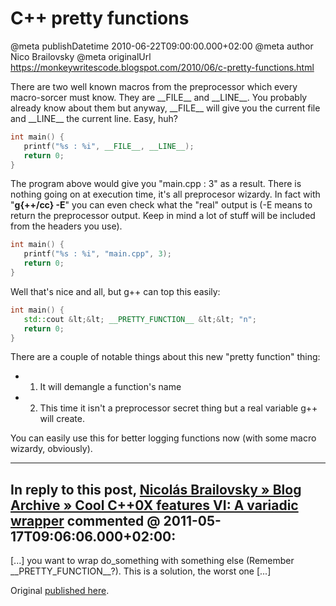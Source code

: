 # C++ pretty functions

@meta publishDatetime 2010-06-22T09:00:00.000+02:00
@meta author Nico Brailovsky
@meta originalUrl https://monkeywritescode.blogspot.com/2010/06/c-pretty-functions.html

There are two well known macros from the preprocessor which every macro-sorcer must know. They are \_\_FILE\_\_ and \_\_LINE\_\_. You probably already know about them but anyway, \_\_FILE\_\_ will give you the current file and \_\_LINE\_\_ the current line. Easy, huh?

```c++
int main() {
   printf("%s : %i", __FILE__, __LINE__);
   return 0;
}
```

The program above would give you "main.cpp : 3" as a result. There is nothing going on at execution time, it's all preprocesor wizardy. In fact with "**g{++/cc} -E**" you can even check what the "real" output is (-E means to return the preprocessor output. Keep in mind a lot of stuff will be included from the headers you use).

```c++
int main() {
   printf("%s : %i", "main.cpp", 3);
   return 0;
}
```

Well that's nice and all, but g++ can top this easily:

```c++
int main() {
   std::cout &lt;&lt; __PRETTY_FUNCTION__ &lt;&lt; "n";
   return 0;
}
```

There are a couple of notable things about this new "pretty function" thing:
* 1. It will demangle a function's name
* 2. This time it isn't a preprocessor secret thing but a real variable g++ will create.

You can easily use this for better logging functions now (with some macro wizardy, obviously).


---
## In reply to this post, [Nicolás Brailovsky » Blog Archive » Cool C++0X features VI: A variadic wrapper](md_blog/2011/0531_CoolC0XfeaturesVIIIVariadicwrapperandtypeinferencewithdecltype.md) commented @ 2011-05-17T09:06:06.000+02:00:

[...] you want to wrap do\_something with something else (Remember \_\_PRETTY\_FUNCTION\_\_?). This is a solution, the worst one [...]

Original [published here](md_blog/2010/0622_Cprettyfunctions.md).
